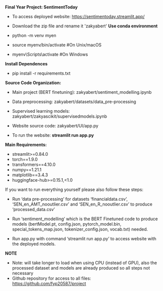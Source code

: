 **Final Year Project: SentimentToday**
 - To access deployed website: https://sentimentoday.streamlit.app/ 


- Download the zip file and rename it 'zakyabert'
**Use conda environment**
- python -m venv myen
- source myenv/bin/activate  #On Unix/macOS
- myenv\Scripts\activate  #On Windows

**Install Dependences**
- pip install -r requirements.txt

**Source Code Organization:**
- Main project (BERT finetuning): zakyabert/sentiment_modelling.ipynb 

- Data preprocessing: zakyabert/datasets/data_pre-processing

- Supervised learning models: zakyabert/zakyascikit/supervisedmodels.ipynb

- Website source code: zakyabert/UI/app.py
- To run the website: **streamlit run app.py**


**Main Requirements:**
- streamlit>=0.84.0
- torch==1.9.0
- transformers==4.10.0
- numpy==1.21.1
- matplotlib==3.4.3
- huggingface-hub>=0.15.1,<1.0


If you want to run everything yourself please also follow these steps: 

- Run ‘data pre-processing’ for datasets ‘financialdata.csv’, ‘SEN_en_AMT_nooutlier.csv’ and ‘SEN_en_R_nooutlier.csv’ to produce ‘processed_data.csv’

- Run ‘sentiment_modelling’ which is the BERT Finetuned code to produce models (bertModel.pt, config.json, pytorch_model.bin, special_tokens_map.json, tokenizer_config.json, vocab.txt) needed.

- Run app.py with command ‘streamlit run app.py’ to access website with the deployed models.


**NOTE**
- Note: will take longer to load when using CPU (instead of GPU), also the processed dataset and models are already produced so all steps not necessary 
- Github repository for access to all files: https://github.com/fyp20587/project
 

